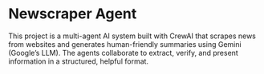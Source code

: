 # Newscraper Agent
This project is a multi-agent AI system built with CrewAI that scrapes news from websites and generates human-friendly summaries using Gemini (Google’s LLM). The agents collaborate to extract, verify, and present information in a structured, helpful format.
